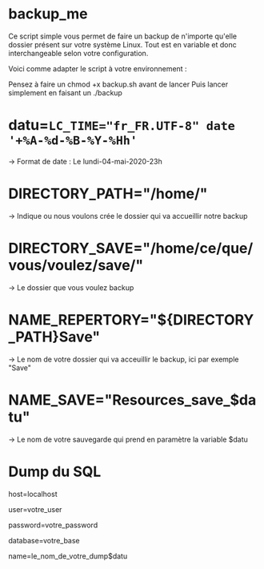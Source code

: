 # backup_me

Ce script simple vous permet de faire un backup de n'importe qu'elle dossier présent sur votre système Linux.
Tout est en variable et donc interchangeable selon votre configuration.

Voici comme adapter le script à votre environnement :

Pensez à faire un chmod +x backup.sh avant de lancer
Puis lancer simplement en faisant un ./backup


# datu=`LC_TIME="fr_FR.UTF-8" date '+%A-%d-%B-%Y-%Hh'`
-> Format de date : Le lundi-04-mai-2020-23h
# DIRECTORY_PATH="/home/"
-> Indique ou nous voulons crée le dossier qui va accueillir notre backup
# DIRECTORY_SAVE="/home/ce/que/vous/voulez/save/"
-> Le dossier que vous voulez backup 
# NAME_REPERTORY="${DIRECTORY_PATH}Save"
-> Le nom de votre dossier qui va acceuillir le backup, ici par exemple "Save"
# NAME_SAVE="Resources_save_$datu"
-> Le nom de votre sauvegarde qui prend en paramètre la variable $datu


# Dump du SQL

host=localhost

user=votre_user

password=votre_password

database=votre_base

name=le_nom_de_votre_dump$datu
